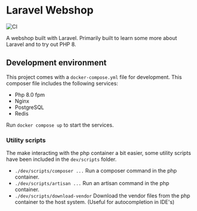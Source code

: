 # Laravel Webshop

![CI](https://github.com/github/docs/actions/workflows/CI/badge.svg)

A webshop built with Laravel. Primarily built to learn some more about Laravel and to try out PHP 8.

## Development environment

This project comes with a `docker-compose.yml` file for development. This composer file includes the following services:

- Php 8.0 fpm
- Nginx
- PostgreSQL
- Redis

Run `docker compose up` to start the services.

### Utility scripts

The make interacting with the php container a bit easier, some utility scripts have been included in the 
`dev/scripts` folder.

- `./dev/scripts/composer ...` Run a composer command in the php container.
- `./dev/scripts/artisan ...` Run an artisan command in the php container.
- `./dev/scripts/download-vendor` Download the vendor files from the php container to the host system. (Useful for 
  autocompletion in IDE's)
